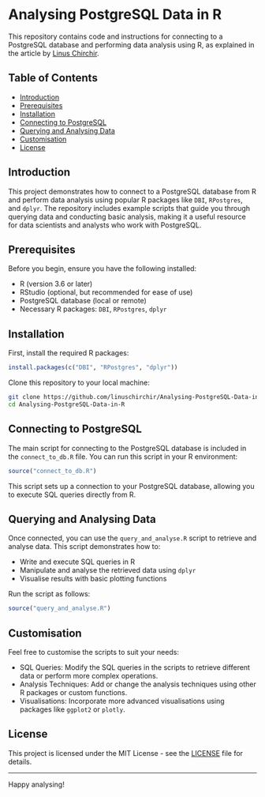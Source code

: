 # Analysing PostgreSQL Data in R

This repository contains code and instructions for connecting to a PostgreSQL database and performing data analysis using R, as explained in the article by [Linus Chirchir]( https://linuschirchir.medium.com/analysing-postgresql-data-in-r-7ea2b2565ba7).

## Table of Contents
- [Introduction](#introduction)
- [Prerequisites](#prerequisites)
- [Installation](#installation)
- [Connecting to PostgreSQL](#connecting-to-postgresql)
- [Querying and Analysing Data](#querying-and-analysing-data)
- [Customisation](#customisation)
- [License](#license)

## Introduction

This project demonstrates how to connect to a PostgreSQL database from R and perform data analysis using popular R packages like `DBI`, `RPostgres`, and `dplyr`. The repository includes example scripts that guide you through querying data and conducting basic analysis, making it a useful resource for data scientists and analysts who work with PostgreSQL.

## Prerequisites

Before you begin, ensure you have the following installed:

- R (version 3.6 or later)
- RStudio (optional, but recommended for ease of use)
- PostgreSQL database (local or remote)
- Necessary R packages: `DBI`, `RPostgres`, `dplyr`

## Installation

First, install the required R packages:

```r
install.packages(c("DBI", "RPostgres", "dplyr"))
```

Clone this repository to your local machine:

```bash
git clone https://github.com/linuschirchir/Analysing-PostgreSQL-Data-in-R.git
cd Analysing-PostgreSQL-Data-in-R
```

## Connecting to PostgreSQL

The main script for connecting to the PostgreSQL database is included in the `connect_to_db.R` file. You can run this script in your R environment:

```r
source("connect_to_db.R")
```

This script sets up a connection to your PostgreSQL database, allowing you to execute SQL queries directly from R.

## Querying and Analysing Data

Once connected, you can use the `query_and_analyse.R` script to retrieve and analyse data. This script demonstrates how to:

- Write and execute SQL queries in R
- Manipulate and analyse the retrieved data using `dplyr`
- Visualise results with basic plotting functions

Run the script as follows:

```r
source("query_and_analyse.R")
```

## Customisation

Feel free to customise the scripts to suit your needs:

- SQL Queries: Modify the SQL queries in the scripts to retrieve different data or perform more complex operations.
- Analysis Techniques: Add or change the analysis techniques using other R packages or custom functions.
- Visualisations: Incorporate more advanced visualisations using packages like `ggplot2` or `plotly`.

## License

This project is licensed under the MIT License - see the [LICENSE](LICENSE) file for details.

---

Happy analysing!
```
